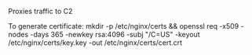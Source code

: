 Proxies traffic to C2 

To generate certificate: 
mkdir -p /etc/nginx/certs && openssl req -x509 -nodes -days 365 -newkey rsa:4096 -subj "/C=US" -keyout /etc/nginx/certs/key.key -out /etc/nginx/certs/cert.crt 
